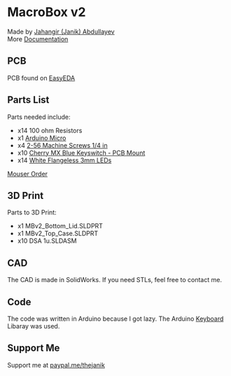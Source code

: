 # MacroBox v2
Made by [Jahangir (Janik) Abdullayev](https://janikthepanic.github.io/)
<br>
More [Documentation](https://janikthepanic.github.io/projects/macrobox_v2.html)

## PCB
PCB found on [EasyEDA](https://easyeda.com/jk4abdl/MarcoBox-v2)

## Parts List
Parts needed include:
* x14 100 ohm Resistors
* x1 [Arduino Micro](https://store.arduino.cc/usa/arduino-micro)
* x4 [2-56 Machine Screws 1/4 in](https://www.homedepot.com/p/2-56-x-1-4-in-Grade-18-8-Stainless-Steel-Phillips-Drive-Flat-Head-Machine-Screws-25-Pack-9000225/311095322)
* x10 [Cherry MX Blue Keyswitch - PCB Mount](https://www.mouser.ca/ProductDetail/540-MX1A-E1NN)
* x14 [White Flangeless 3mm LEDs](https://www.mouser.ca/ProductDetail/593-VAOL-3MWY4)

[Mouser Order](https://www.mouser.com/ProjectManager/ProjectDetail.aspx?AccessID=3fa381ebfa)

## 3D Print
Parts to 3D Print:
* x1 MBv2_Bottom_Lid.SLDPRT
* x1 MBv2_Top_Case.SLDPRT
* x10 DSA 1u.SLDASM

## CAD
The CAD is made in SolidWorks. If you need STLs, feel free to contact me.

## Code
The code was written in Arduino because I got lazy.
The Arduino [Keyboard](https://www.arduino.cc/reference/en/language/functions/usb/keyboard/) Libaray was used.

## Support Me
Support me at [paypal.me/thejanik](https://www.paypal.me/thejanik)
